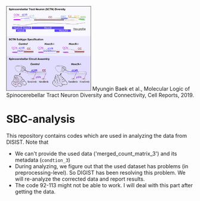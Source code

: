 <img src="/imgs/SBC.jpg" width="45%" height="45%">
Myungin Baek et al., Molecular Logic of Spinocerebellar Tract Neuron Diversity and Connectivity, Cell Reports, 2019.

# SBC-analysis
This repository contains codes which are used in analyzing the data from DISIST. Note that 
* We can't provide the used data ('merged_count_matrix_3') and its metadata (`condtion_3`)
* During analyzing, we figure out that the used dataset has problems (in preprocessing-level). So DIGIST has been resolving this problem. We will re-analyze the corrected data and report results.
* The code 92-113 might not be able to work. I will deal with this part after getting the data.
